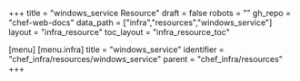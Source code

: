 +++
title = "windows_service Resource"
draft = false
robots = ""
gh_repo = "chef-web-docs"
data_path = ["infra","resources","windows_service"]
layout = "infra_resource"
toc_layout = "infra_resource_toc"

[menu]
  [menu.infra]
    title = "windows_service"
    identifier = "chef_infra/resources/windows_service"
    parent = "chef_infra/resources"
+++

<!-- The contents of this page are automatically generated from the windows_service.yaml file in the data directory. -->
<!-- To suggest a change, edit the https://github.com/chef/chef/blob/main/lib/chef/resource/windows_service.rb file
      and submit a pull request to the https://github.com/chef/chef repository. -->
